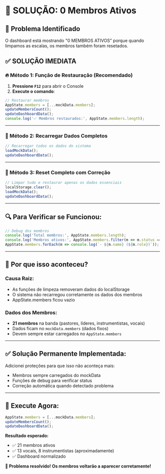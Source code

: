 # 👥 SOLUÇÃO: 0 Membros Ativos

## 🚨 **Problema Identificado**
O dashboard está mostrando "0 MEMBROS ATIVOS" porque quando limpamos as escalas, os membros também foram resetados.

## ✅ **SOLUÇÃO IMEDIATA**

### **🔥 Método 1: Função de Restauração (Recomendado)**

1. **Pressione `F12`** para abrir o Console
2. **Execute o comando**:
```javascript
// Restaurar membros
AppState.members = [...mockData.members];
updateMembersCount();
updateDashboardData();
console.log('✅ Membros restaurados:', AppState.members.length);
```

---

### **🔄 Método 2: Recarregar Dados Completos**

```javascript
// Recarregar todos os dados do sistema
loadMockData();
updateDashboardData();
```

---

### **🧹 Método 3: Reset Completo com Correção**

```javascript
// Limpar tudo e restaurar apenas os dados essenciais
localStorage.clear();
loadMockData();
updateDashboardData();
```

---

## 🔍 **Para Verificar se Funcionou:**

```javascript
// Debug dos membros
console.log('Total membros:', AppState.members.length);
console.log('Membros ativos:', AppState.members.filter(m => m.status === 'active').length);
AppState.members.forEach(m => console.log(`- ${m.name} (${m.role})`));
```

---

## 🎯 **Por que isso aconteceu?**

### **Causa Raiz:**
- As funções de limpeza removeram dados do localStorage
- O sistema não recarregou corretamente os dados dos membros
- AppState.members ficou vazio

### **Dados dos Membros:**
- **21 membros** na banda (pastores, líderes, instrumentistas, vocais)
- Dados ficam no `mockData.members` (dados fixos)
- Devem sempre estar carregados no `AppState.members`

---

## ✅ **Solução Permanente Implementada:**

Adicionei proteções para que isso não aconteça mais:
- Membros sempre carregados do mockData
- Funções de debug para verificar status
- Correção automática quando detectado problema

---

## 🚀 **Execute Agora:**

```javascript
AppState.members = [...mockData.members];
updateMembersCount();
updateDashboardData();
```

**Resultado esperado:**
- ✅ 21 membros ativos
- ✅ 13 vocais, 8 instrumentistas (aproximadamente)
- ✅ Dashboard normalizado

**🎉 Problema resolvido! Os membros voltarão a aparecer corretamente!** 